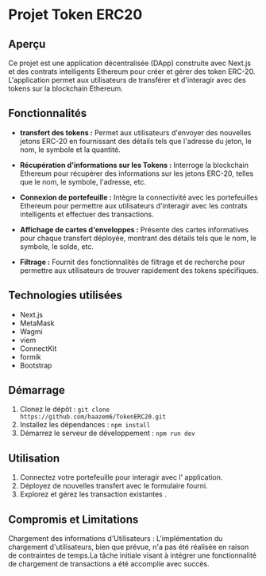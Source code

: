 # Projet Token ERC20

## Aperçu
Ce projet est une application décentralisée (DApp) construite avec  Next.js et des contrats intelligents Ethereum pour créer et gérer des token ERC-20. L'application permet aux utilisateurs de transférer et d'interagir avec des tokens sur la blockchain Ethereum.

## Fonctionnalités
- **transfert des tokens :** Permet aux utilisateurs d'envoyer des nouvelles jetons ERC-20 en fournissant des détails tels que l'adresse du jeton, le nom, le symbole et la  quantité.

- **Récupération d'informations sur les Tokens :** Interroge la blockchain Ethereum pour récupérer des informations sur les jetons ERC-20, telles que le nom, le symbole, l'adresse, etc.

- **Connexion de portefeuille :** Intègre la connectivité avec les portefeuilles Ethereum pour permettre aux utilisateurs d'interagir avec les contrats intelligents et effectuer des transactions.

- **Affichage de cartes d'enveloppes :** Présente des cartes informatives pour chaque transfert déployée, montrant des détails tels que le nom, le symbole, le solde, etc.

- **Filtrage  :** Fournit des fonctionnalités de filtrage et de recherche pour permettre aux utilisateurs de trouver rapidement  des tokens spécifiques.

## Technologies utilisées
- Next.js
- MetaMask
- Wagmi
- viem
- ConnectKit
- formik
- Bootstrap

## Démarrage
1. Clonez le dépôt : `git clone https://github.com/haazem6/TokenERC20.git`
2. Installez les dépendances : `npm install`
3. Démarrez le serveur de développement : `npm run dev`

## Utilisation
1. Connectez votre portefeuille pour interagir avec l' application.
2. Déployez de nouvelles transfert avec le formulaire fourni.
3. Explorez et gérez les transaction existantes .

## Compromis et Limitations
Chargement des informations d'Utilisateurs : L'implémentation du chargement d'utilisateurs, bien que prévue, n'a pas été réalisée en raison de contraintes de temps.La tâche initiale visant à intégrer une fonctionnalité de chargement de transactions a été accomplie avec succès.

